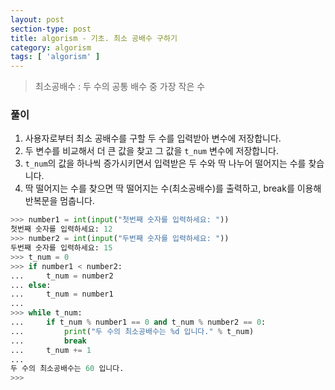 ```yaml
---
layout: post
section-type: post
title: algorism - 기초. 최소 공배수 구하기
category: algorism
tags: [ 'algorism' ]
---
```


> 최소공배수 : 두 수의 공통 배수 중 가장 작은 수

### 풀이
1. 사용자로부터 최소 공배수를 구할 두 수를 입력받아 변수에 저장합니다.
2. 두 변수를 비교해서 더 큰 값을 찾고 그 값을 `t_num` 변수에 저장합니다.
3. `t_num`의 값을 하나씩 증가시키면서 입력받은 두 수와 딱 나누어 떨어지는 수를 찾습니다.
4. 딱 떨어지는 수를 찾으면 딱 떨어지는 수(최소공배수)를 출력하고, break를 이용해 반복문을 멈춥니다.

```python
>>> number1 = int(input("첫번째 숫자를 입력하세요: "))
첫번째 숫자를 입력하세요: 12
>>> number2 = int(input("두번째 숫자를 입력하세요: "))
두번째 숫자를 입력하세요: 15
>>> t_num = 0
>>> if number1 < number2:
...     t_num = number2
... else:
...     t_num = number1
...
>>> while t_num:
...     if t_num % number1 == 0 and t_num % number2 == 0:
...         print("두 수의 최소공배수는 %d 입니다." % t_num)
...         break
...     t_num += 1
...
두 수의 최소공배수는 60 입니다.
>>>
```
